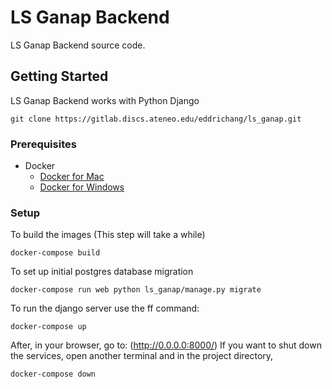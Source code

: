 # LS Ganap Backend
LS Ganap Backend source code.
## Getting Started
LS Ganap Backend works with Python Django 
```
git clone https://gitlab.discs.ateneo.edu/eddrichang/ls_ganap.git
```
### Prerequisites
* Docker
    * [Docker for Mac](https://www.docker.com/docker-mac)
    * [Docker for Windows](https://www.docker.com/docker-windows)

### Setup
To build the images (This step will take a while)
```
docker-compose build
```
To set up initial postgres database migration
```
docker-compose run web python ls_ganap/manage.py migrate
```
To run the django server use the ff command:
```
docker-compose up
```
After, in your browser, go to: (http://0.0.0.0:8000/)
If you want to shut down the services, open another terminal and in the project directory, 
```
docker-compose down
```
